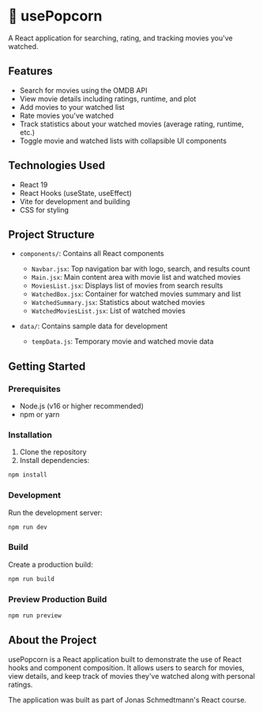 # 🍿 usePopcorn

A React application for searching, rating, and tracking movies you've watched.

## Features

- Search for movies using the OMDB API
- View movie details including ratings, runtime, and plot
- Add movies to your watched list
- Rate movies you've watched
- Track statistics about your watched movies (average rating, runtime, etc.)
- Toggle movie and watched lists with collapsible UI components

## Technologies Used

- React 19
- React Hooks (useState, useEffect)
- Vite for development and building
- CSS for styling

## Project Structure

- `components/`: Contains all React components

  - `Navbar.jsx`: Top navigation bar with logo, search, and results count
  - `Main.jsx`: Main content area with movie list and watched movies
  - `MoviesList.jsx`: Displays list of movies from search results
  - `WatchedBox.jsx`: Container for watched movies summary and list
  - `WatchedSummary.jsx`: Statistics about watched movies
  - `WatchedMoviesList.jsx`: List of watched movies

- `data/`: Contains sample data for development
  - `tempData.js`: Temporary movie and watched movie data

## Getting Started

### Prerequisites

- Node.js (v16 or higher recommended)
- npm or yarn

### Installation

1. Clone the repository
2. Install dependencies:

```bash
npm install
```

### Development

Run the development server:

```bash
npm run dev
```

### Build

Create a production build:

```bash
npm run build
```

### Preview Production Build

```bash
npm run preview
```

## About the Project

usePopcorn is a React application built to demonstrate the use of React hooks and component composition. It allows users to search for movies, view details, and keep track of movies they've watched along with personal ratings.

The application was built as part of Jonas Schmedtmann's React course.
